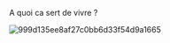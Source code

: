 A quoi ca sert de vivre ? 

![999d135ee8af27c0bb6d33f54d9a1665](https://user-images.githubusercontent.com/80280672/113267109-44365480-92d6-11eb-8115-c9db7b78f411.jpg)
